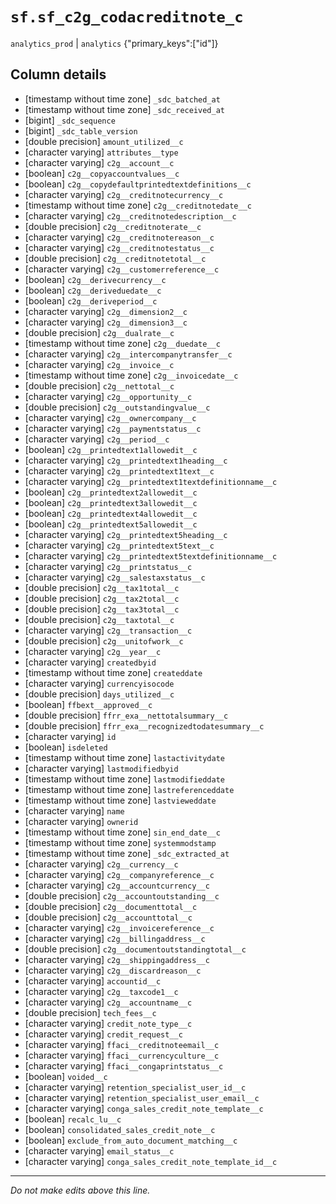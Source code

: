 # `sf.sf_c2g_codacreditnote_c`
`analytics_prod` | `analytics`
{"primary_keys":["id"]}

## Column details
* [timestamp without time zone] `_sdc_batched_at`
* [timestamp without time zone] `_sdc_received_at`
* [bigint]    `_sdc_sequence`
* [bigint]    `_sdc_table_version`
* [double precision] `amount_utilized__c`
* [character varying] `attributes__type`
* [character varying] `c2g__account__c`
* [boolean]   `c2g__copyaccountvalues__c`
* [boolean]   `c2g__copydefaultprintedtextdefinitions__c`
* [character varying] `c2g__creditnotecurrency__c`
* [timestamp without time zone] `c2g__creditnotedate__c`
* [character varying] `c2g__creditnotedescription__c`
* [double precision] `c2g__creditnoterate__c`
* [character varying] `c2g__creditnotereason__c`
* [character varying] `c2g__creditnotestatus__c`
* [double precision] `c2g__creditnotetotal__c`
* [character varying] `c2g__customerreference__c`
* [boolean]   `c2g__derivecurrency__c`
* [boolean]   `c2g__deriveduedate__c`
* [boolean]   `c2g__deriveperiod__c`
* [character varying] `c2g__dimension2__c`
* [character varying] `c2g__dimension3__c`
* [double precision] `c2g__dualrate__c`
* [timestamp without time zone] `c2g__duedate__c`
* [character varying] `c2g__intercompanytransfer__c`
* [character varying] `c2g__invoice__c`
* [timestamp without time zone] `c2g__invoicedate__c`
* [double precision] `c2g__nettotal__c`
* [character varying] `c2g__opportunity__c`
* [double precision] `c2g__outstandingvalue__c`
* [character varying] `c2g__ownercompany__c`
* [character varying] `c2g__paymentstatus__c`
* [character varying] `c2g__period__c`
* [boolean]   `c2g__printedtext1allowedit__c`
* [character varying] `c2g__printedtext1heading__c`
* [character varying] `c2g__printedtext1text__c`
* [character varying] `c2g__printedtext1textdefinitionname__c`
* [boolean]   `c2g__printedtext2allowedit__c`
* [boolean]   `c2g__printedtext3allowedit__c`
* [boolean]   `c2g__printedtext4allowedit__c`
* [boolean]   `c2g__printedtext5allowedit__c`
* [character varying] `c2g__printedtext5heading__c`
* [character varying] `c2g__printedtext5text__c`
* [character varying] `c2g__printedtext5textdefinitionname__c`
* [character varying] `c2g__printstatus__c`
* [character varying] `c2g__salestaxstatus__c`
* [double precision] `c2g__tax1total__c`
* [double precision] `c2g__tax2total__c`
* [double precision] `c2g__tax3total__c`
* [double precision] `c2g__taxtotal__c`
* [character varying] `c2g__transaction__c`
* [double precision] `c2g__unitofwork__c`
* [character varying] `c2g__year__c`
* [character varying] `createdbyid`
* [timestamp without time zone] `createddate`
* [character varying] `currencyisocode`
* [double precision] `days_utilized__c`
* [boolean]   `ffbext__approved__c`
* [double precision] `ffrr_exa__nettotalsummary__c`
* [double precision] `ffrr_exa__recognizedtodatesummary__c`
* [character varying] `id`
* [boolean]   `isdeleted`
* [timestamp without time zone] `lastactivitydate`
* [character varying] `lastmodifiedbyid`
* [timestamp without time zone] `lastmodifieddate`
* [timestamp without time zone] `lastreferenceddate`
* [timestamp without time zone] `lastvieweddate`
* [character varying] `name`
* [character varying] `ownerid`
* [timestamp without time zone] `sin_end_date__c`
* [timestamp without time zone] `systemmodstamp`
* [timestamp without time zone] `_sdc_extracted_at`
* [character varying] `c2g__currency__c`
* [character varying] `c2g__companyreference__c`
* [character varying] `c2g__accountcurrency__c`
* [double precision] `c2g__accountoutstanding__c`
* [double precision] `c2g__documenttotal__c`
* [double precision] `c2g__accounttotal__c`
* [character varying] `c2g__invoicereference__c`
* [character varying] `c2g__billingaddress__c`
* [double precision] `c2g__documentoutstandingtotal__c`
* [character varying] `c2g__shippingaddress__c`
* [character varying] `c2g__discardreason__c`
* [character varying] `accountid__c`
* [character varying] `c2g__taxcode1__c`
* [character varying] `c2g__accountname__c`
* [double precision] `tech_fees__c`
* [character varying] `credit_note_type__c`
* [character varying] `credit_request__c`
* [character varying] `ffaci__creditnoteemail__c`
* [character varying] `ffaci__currencyculture__c`
* [character varying] `ffaci__congaprintstatus__c`
* [boolean]   `voided__c`
* [character varying] `retention_specialist_user_id__c`
* [character varying] `retention_specialist_user_email__c`
* [character varying] `conga_sales_credit_note_template__c`
* [boolean]   `recalc_lu__c`
* [boolean]   `consolidated_sales_credit_note__c`
* [boolean]   `exclude_from_auto_document_matching__c`
* [character varying] `email_status__c`
* [character varying] `conga_sales_credit_note_template_id__c`

-------------------------------------------------------------------------------
*Do not make edits above this line.*
